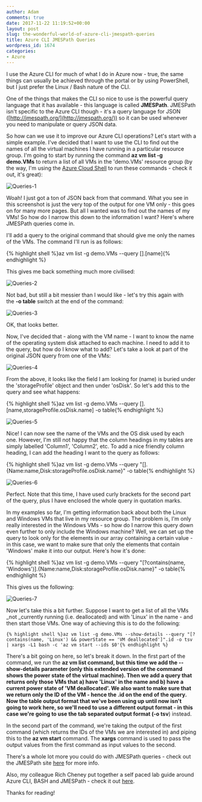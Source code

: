 ```yaml
---
author: Adam
comments: true
date: 2017-11-22 11:19:52+00:00
layout: post
slug: the-wonderful-world-of-azure-cli-jmespath-queries
title: Azure CLI JMESPath Queries
wordpress_id: 1674
categories:
- Azure
---
```


I use the Azure CLI for much of what I do in Azure now - true, the same things can usually be achieved through the portal or by using PowerShell, but I just prefer the Linux / Bash nature of the CLI.

One of the things that makes the CLI so nice to use is the powerful query language that it has available - this language is called **JMESPath**. JMESPath isn't specific to the Azure CLI though - it's a query language for JSON ([http://jmespath.org/](http://jmespath.org/)) so it can be used whenever you need to manipulate or query JSON data.<!-- more -->

So how can we use it to improve our Azure CLI operations? Let's start with a simple example. I've decided that I want to use the CLI to find out the names of all the virtual machines I have running in a particular resource group. I'm going to start by running the command **az vm list -g demo.VMs** to return a list of all VMs in the 'demo.VMs' resource group (by the way, I'm using the [Azure Cloud Shell](https://azure.microsoft.com/en-gb/features/cloud-shell/) to run these commands - check it out, it's great):

![Queries-1](https://adamraffe.files.wordpress.com/2017/11/queries-1.jpg)

Woah! I just got a ton of JSON back from that command. What you see in this screenshot is just the very top of the output for one VM only - this goes on for many more pages. But all I wanted was to find out the names of my VMs! So how do I narrow this down to the information I want? Here's where JMESPath queries come in.

I'll add a query to the original command that should give me only the names of the VMs. The command I'll run is as follows:

    
{% highlight shell %}az vm list -g demo.VMs --query [].[name]{% endhighlight %}


This gives me back something much more civilised:

![Queries-2](https://adamraffe.files.wordpress.com/2017/11/queries-2.jpg)

Not bad, but still a bit messier than I would like - let's try this again with the **-o table** switch at the end of the command:

![Queries-3](https://adamraffe.files.wordpress.com/2017/11/queries-3.jpg)

OK, that looks better.

Now, I've decided that - along with the VM name - I want to know the name of the operating system disk attached to each machine. I need to add it to the query, but how do I know what to add? Let's take a look at part of the original JSON query from one of the VMs:

![Queries-4](https://adamraffe.files.wordpress.com/2017/11/queries-41.jpg)

From the above, it looks like the field I am looking for (name) is buried under the 'storageProfile' object and then under 'osDisk'. So let's add this to the query and see what happens:

    
{% highlight shell %}az vm list -g demo.VMs --query [].[name,storageProfile.osDisk.name] -o table{% endhighlight %}


![Queries-5](https://adamraffe.files.wordpress.com/2017/11/queries-5.jpg)

Nice! I can now see the name of the VMs and the OS disk used by each one. However, I'm still not happy that the column headings in my tables are simply labelled 'Column1', 'Column2', etc. To add a nice friendly column heading, I can add the heading I want to the query as follows:

    
{% highlight shell %}az vm list -g demo.VMs --query "[].{Name:name,Disk:storageProfile.osDisk.name}" -o table{% endhighlight %}


![Queries-6](https://adamraffe.files.wordpress.com/2017/11/queries-6.jpg)

Perfect. Note that this time, I have used curly brackets for the second part of the query, plus I have enclosed the whole query in quotation marks.

In my examples so far, I'm getting information back about both the Linux and Windows VMs that live in my resource group. The problem is, I'm only really interested in the Windows VMs - so how do I narrow this query down even further to only include the Windows machine? Well, we can set up the query to look only for the elements in our array containing a certain value - in this case, we want to make sure that only the elements that contain 'Windows' make it into our output. Here's how it's done:

    
{% highlight shell %}az vm list -g demo.VMs --query "[?contains(name, 'Windows')].{Name:name,Disk:storageProfile.osDisk.name}" -o table{% endhighlight %}


This gives us the following:

![Queries-7](https://adamraffe.files.wordpress.com/2017/11/queries-7.jpg)

Now let's take this a bit further. Suppose I want to get a list of all the VMs _not _currently running (i.e. deallocated) and with 'Linux' in the name - and then start those VMs. One way of achieving this is to do the following:

    
    {% highlight shell %}az vm list -g demo.VMs --show-details --query "[?contains(name, 'Linux') && powerState == 'VM deallocated']".id -o tsv | xargs -L1 bash -c 'az vm start --ids $0'{% endhighlight %}


There's a bit going on here, so let's break it down. In the first part of the command, we run the **az vm list **command, but this time we add the **--show-details** parameter (only this extended version of the command shows the power state of the virtual machine). Then we add a query that returns only those VMs that a) have 'Linux' in the name and b) have a current power state of 'VM deallocated'. We also want to make sure that we return only the ID of the VM - hence the **.id** on the end of the query. Now the table output format that we've been using up until now isn't going to work here, so we'll need to use a different output format - in this case we're going to use the tab separated output format (**-o tsv**) instead.

In the second part of the command, we're taking the output of the first command (which returns the IDs of the VMs we are interested in) and piping this to the **az vm start** command. The **xargs** command is used to pass the output values from the first command as input values to the second.

There's a whole lot more you could do with JMESPath queries - check out the JMESPath site [here](http://jmespath.org/) for more info.

Also, my colleague Rich Cheney put together a self paced lab guide around Azure CLI, BASH and JMESPath - check it out [here](https://azurecitadel.github.io/guides/cli/).

Thanks for reading!


